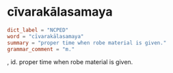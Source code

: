 # cīvarakālasamaya

``` toml
dict_label = "NCPED"
word = "cīvarakālasamaya"
summary = "proper time when robe material is given."
grammar_comment = "m."
```

, id. proper time when robe material is given.


